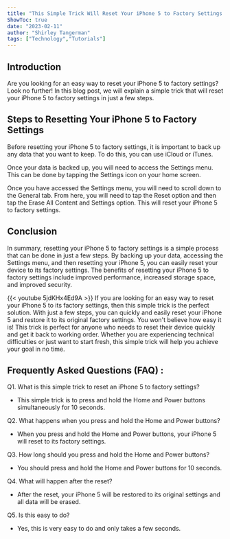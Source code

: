 ```yaml
---
title: "This Simple Trick Will Reset Your iPhone 5 to Factory Settings Instantly - You Won't Believe How Easy It Is!"
ShowToc: true 
date: "2023-02-11"
author: "Shirley Tangerman" 
tags: ["Technology","Tutorials"]
---
```

## Introduction

Are you looking for an easy way to reset your iPhone 5 to factory settings? Look no further! In this blog post, we will explain a simple trick that will reset your iPhone 5 to factory settings in just a few steps.

## Steps to Resetting Your iPhone 5 to Factory Settings

Before resetting your iPhone 5 to factory settings, it is important to back up any data that you want to keep. To do this, you can use iCloud or iTunes.

Once your data is backed up, you will need to access the Settings menu. This can be done by tapping the Settings icon on your home screen.

Once you have accessed the Settings menu, you will need to scroll down to the General tab. From here, you will need to tap the Reset option and then tap the Erase All Content and Settings option. This will reset your iPhone 5 to factory settings.

## Conclusion

In summary, resetting your iPhone 5 to factory settings is a simple process that can be done in just a few steps. By backing up your data, accessing the Settings menu, and then resetting your iPhone 5, you can easily reset your device to its factory settings. The benefits of resetting your iPhone 5 to factory settings include improved performance, increased storage space, and improved security.

{{< youtube 5jdKHx4Ed9A >}} 
If you are looking for an easy way to reset your iPhone 5 to its factory settings, then this simple trick is the perfect solution. With just a few steps, you can quickly and easily reset your iPhone 5 and restore it to its original factory settings. You won't believe how easy it is! This trick is perfect for anyone who needs to reset their device quickly and get it back to working order. Whether you are experiencing technical difficulties or just want to start fresh, this simple trick will help you achieve your goal in no time.

## Frequently Asked Questions (FAQ) :
Q1. What is this simple trick to reset an iPhone 5 to factory settings?
- This simple trick is to press and hold the Home and Power buttons simultaneously for 10 seconds.

Q2. What happens when you press and hold the Home and Power buttons?
- When you press and hold the Home and Power buttons, your iPhone 5 will reset to its factory settings.

Q3. How long should you press and hold the Home and Power buttons?
- You should press and hold the Home and Power buttons for 10 seconds.

Q4. What will happen after the reset?
- After the reset, your iPhone 5 will be restored to its original settings and all data will be erased.

Q5. Is this easy to do?
- Yes, this is very easy to do and only takes a few seconds.


